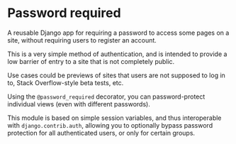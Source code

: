 Password required
=================

A reusable Django app for requiring a password to access some pages on a
site, without requiring users to register an account.

This is a very simple method of authentication, and is intended to
provide a low barrier of entry to a site that is not completely public.

Use cases could be previews of sites that users are not supposed to log
in to, Stack Overflow-style beta tests, etc.

Using the `@password_required` decorator, you can password-protect
individual views (even with different passwords).

This module is based on simple session variables, and thus interoperable
with `django.contrib.auth`, allowing you to optionally bypass password
protection for all authenticated users, or only for certain groups.

